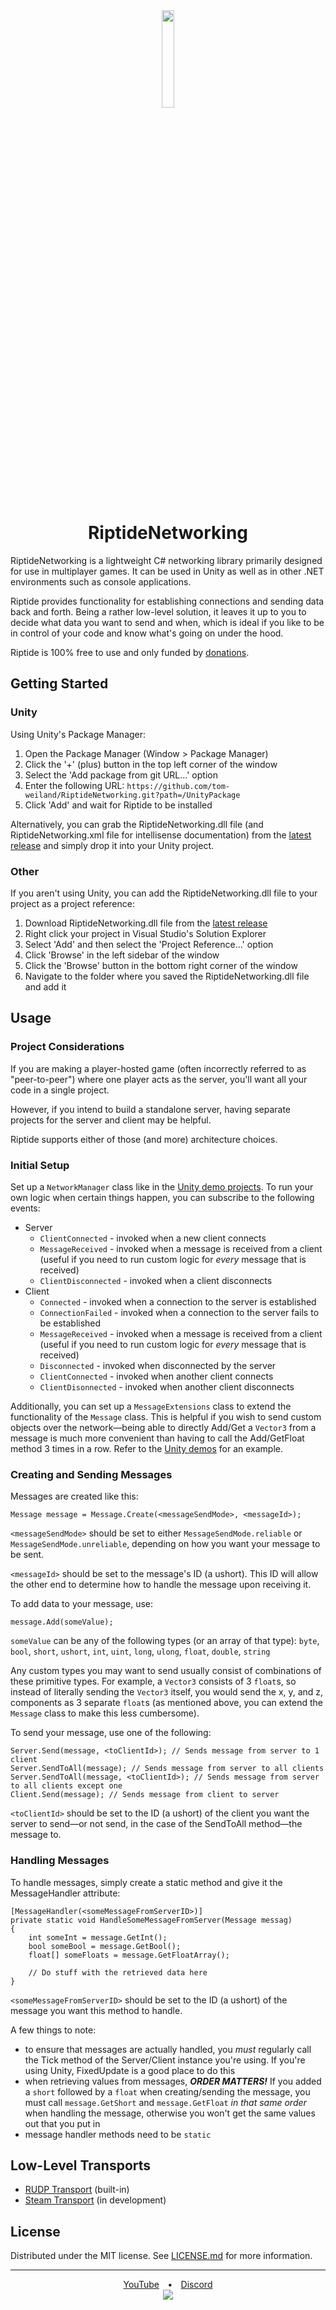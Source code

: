 <div align="center">
  <img src="https://user-images.githubusercontent.com/51303091/119734159-690afc00-be2f-11eb-9673-c1f998025a3e.png" width="20%" height="auto">
</div>
<h1 align="center">RiptideNetworking</h1>

RiptideNetworking is a lightweight C# networking library primarily designed for use in multiplayer games. It can be used in Unity as well as in other .NET environments such as console applications.

Riptide provides functionality for establishing connections and sending data back and forth. Being a rather low-level solution, it leaves it up to you to decide what data you want to send and when, which is ideal if you like to be in control of your code and know what's going on under the hood.

Riptide is 100% free to use and only funded by [donations](https://ko-fi.com/Y8Y21O02J).

## Getting Started
### Unity
Using Unity's Package Manager:
1. Open the Package Manager (Window > Package Manager)
2. Click the '+' (plus) button in the top left corner of the window
3. Select the 'Add package from git URL...' option
4. Enter the following URL: `https://github.com/tom-weiland/RiptideNetworking.git?path=/UnityPackage`
5. Click 'Add' and wait for Riptide to be installed

Alternatively, you can grab the RiptideNetworking.dll file (and RiptideNetworking.xml file for intellisense documentation) from the [latest release](https://github.com/tom-weiland/RiptideNetworking/releases/latest) and simply drop it into your Unity project.

### Other
If you aren't using Unity, you can add the RiptideNetworking.dll file to your project as a project reference:
1. Download RiptideNetworking.dll file from the [latest release](https://github.com/tom-weiland/RiptideNetworking/releases/latest)
2. Right click your project in Visual Studio's Solution Explorer
3. Select 'Add' and then select the 'Project Reference...' option
4. Click 'Browse' in the left sidebar of the window
5. Click the 'Browse' button in the bottom right corner of the window
6. Navigate to the folder where you saved the RiptideNetworking.dll file and add it

## Usage
### Project Considerations
If you are making a player-hosted game (often incorrectly referred to as "peer-to-peer") where one player acts as the server, you'll want all your code in a single project.

However, if you intend to build a standalone server, having separate projects for the server and client may be helpful.

Riptide supports either of those (and more) architecture choices.

### Initial Setup
Set up a `NetworkManager` class like in the [Unity demo projects](https://github.com/tom-weiland/RiptideNetworking/tree/main/Demos/Unity). To run your own logic when certain things happen, you can subscribe to the following events:
- Server
  - `ClientConnected` - invoked when a new client connects
  - `MessageReceived` - invoked when a message is received from a client (useful if you need to run custom logic for _every_ message that is received)
  - `ClientDisconnected` - invoked when a client disconnects
- Client
  - `Connected` - invoked when a connection to the server is established
  - `ConnectionFailed` - invoked when a connection to the server fails to be established
  - `MessageReceived` - invoked when a message is received from a client (useful if you need to run custom logic for _every_ message that is received)
  - `Disconnected` - invoked when disconnected by the server
  - `ClientConnected` - invoked when another client connects
  - `ClientDisonnected` - invoked when another client disconnects

Additionally, you can set up a `MessageExtensions` class to extend the functionality of the `Message` class. This is helpful if you wish to send custom objects over the network—being able to directly Add/Get a `Vector3` from a message is much more convenient than having to call the Add/GetFloat method 3 times in a row. Refer to the [Unity demos](https://github.com/tom-weiland/RiptideNetworking/tree/main/Demos/Unity) for an example.

### Creating and Sending Messages
Messages are created like this:
```
Message message = Message.Create(<messageSendMode>, <messageId>);
```
`<messageSendMode>` should be set to either `MessageSendMode.reliable` or `MessageSendMode.unreliable`, depending on how you want your message to be sent.

`<messageId>` should be set to the message's ID (a ushort). This ID will allow the other end to determine how to handle the message upon receiving it.

To add data to your message, use:
```
message.Add(someValue);
```
`someValue` can be any of the following types (or an array of that type): `byte`, `bool`, `short`, `ushort`, `int`, `uint`, `long`, `ulong`, `float`, `double`, `string`

Any custom types you may want to send usually consist of combinations of these primitive types. For example, a `Vector3` consists of 3 `float`s, so instead of literally sending the `Vector3` itself, you would send the x, y, and z, components as 3 separate `float`s (as mentioned above, you can extend the `Message` class to make this less cumbersome).

To send your message, use one of the following:
```
Server.Send(message, <toClientId>); // Sends message from server to 1 client
Server.SendToAll(message); // Sends message from server to all clients
Server.SendToAll(message, <toClientId>); // Sends message from server to all clients except one
Client.Send(message); // Sends message from client to server
```
`<toClientId>` should be set to the ID (a ushort) of the client you want the server to send—or not send, in the case of the SendToAll method—the message to. 

### Handling Messages
To handle messages, simply create a static method and give it the MessageHandler attribute:
```
[MessageHandler(<someMessageFromServerID>)]
private static void HandleSomeMessageFromServer(Message messag)
{
    int someInt = message.GetInt();
    bool someBool = message.GetBool();
    float[] someFloats = message.GetFloatArray();
    
    // Do stuff with the retrieved data here
}
```
`<someMessageFromServerID>` should be set to the ID (a ushort) of the message you want this method to handle.

A few things to note:
- to ensure that messages are actually handled, you _must_ regularly call the Tick method of the Server/Client instance you're using. If you're using Unity, FixedUpdate is a good place to do this
- when retrieving values from messages, ***ORDER MATTERS!*** If you added a `short` followed by a `float` when creating/sending the message, you must call `message.GetShort` and `message.GetFloat` _in that same order_ when handling the message, otherwise you won't get the same values out that you put in
- message handler methods need to be `static`

## Low-Level Transports
- [RUDP Transport](https://github.com/tom-weiland/RiptideNetworking/tree/main/RiptideNetworking/RiptideNetworking/Transports/RudpTransport) (built-in)
- [Steam Transport](https://github.com/tom-weiland/RiptideSteamTransport) (in development)

## License
Distributed under the MIT license. See [LICENSE.md](https://github.com/tom-weiland/RiptideNetworking/blob/main/LICENSE.md) for more information.

---

<p align="center">
  <a href="https://tomweiland.net/youtube">YouTube</a>&emsp;<b>•</b>&emsp;<a href="https://discord.com/invite/tomweiland">Discord</a><br>
  <a href="https://ko-fi.com/Y8Y21O02J">
    <img src="https://www.ko-fi.com/img/githubbutton_sm.svg">
  </a>
</p>
